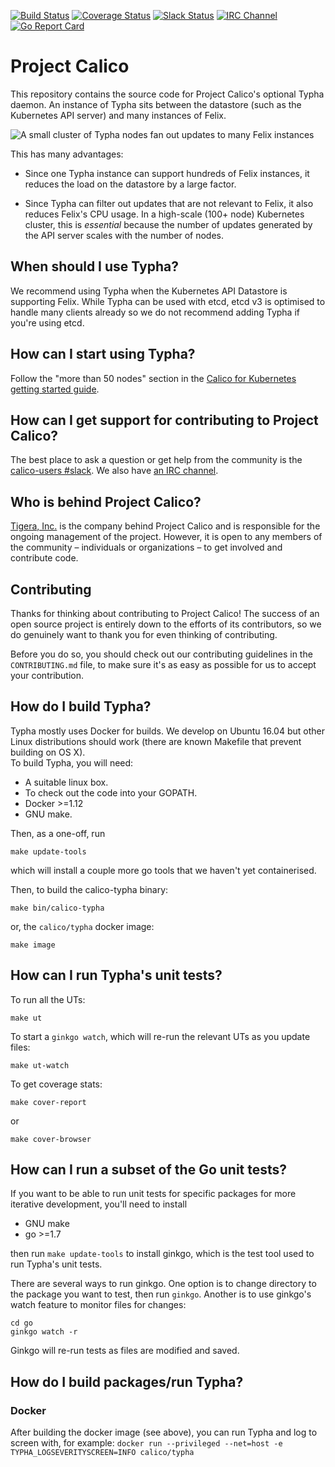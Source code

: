 [![Build Status](https://semaphoreci.com/api/v1/calico/typha/branches/master/shields_badge.svg)](https://semaphoreci.com/calico/typha)
[![Coverage Status](https://coveralls.io/repos/github/projectcalico/typha/badge.svg?branch=master&cachebreaker=1)](https://coveralls.io/github/projectcalico/typha?branch=master)
[![Slack Status](https://slack.projectcalico.org/badge.svg)](https://slack.projectcalico.org)
[![IRC Channel](https://img.shields.io/badge/irc-%23calico-blue.svg)](https://kiwiirc.com/client/irc.freenode.net/#calico)
[![Go Report Card](https://goreportcard.com/badge/github.com/projectcalico/typha)](https://goreportcard.com/report/github.com/projectcalico/typha)
# Project Calico

<!--
<blockquote>
Note that the documentation in this repo is targeted at Calico contributors.
<h1>Documentation for Calico users is here:<br><a href="http://docs.projectcalico.org">http://docs.projectcalico.org</a></h1>
</blockquote>
-->

This repository contains the source code for Project Calico's optional Typha daemon.  An instance of Typha sits 
between the datastore (such as the Kubernetes API server) and many instances of Felix.

![A small cluster of Typha nodes fan out updates to many Felix instances](docs/fan-out.png "A small cluster of Typha nodes fan out updates to many Felix instances  ")

This has many advantages:

- Since one Typha instance can support hundreds of Felix instances, it reduces the load on the datastore
  by a large factor.

- Since Typha can filter out updates that are not relevant to Felix, it also reduces Felix's
  CPU usage.  In a high-scale (100+ node) Kubernetes cluster, this is _essential_ because the
  number of updates generated by the API server scales with the number of nodes.

## When should I use Typha?

We recommend using Typha when the Kubernetes API Datastore is supporting Felix.
While Typha can be used with etcd, etcd v3 is optimised to handle many clients
already so we do not recommend adding Typha if you're using etcd.

## How can I start using Typha?

Follow the "more than 50 nodes" section in the 
[Calico for Kubernetes getting started guide](https://docs.projectcalico.org/getting-started/kubernetes/self-managed-onprem/onpremises).

## How can I get support for contributing to Project Calico?

The best place to ask a question or get help from the community is the
[calico-users #slack](https://slack.projectcalico.org).  We also have
[an IRC channel](https://kiwiirc.com/client/irc.freenode.net/#calico).

## Who is behind Project Calico?

[Tigera, Inc.](https://www.tigera.io/) is the company behind Project Calico
and is responsible for the ongoing management of the project. However, it
is open to any members of the community – individuals or organizations –
to get involved and contribute code.

## Contributing

Thanks for thinking about contributing to Project Calico! The success of an
open source project is entirely down to the efforts of its contributors, so we
do genuinely want to thank you for even thinking of contributing.

Before you do so, you should check out our contributing guidelines in the
`CONTRIBUTING.md` file, to make sure it's as easy as possible for us to accept
your contribution.

## How do I build Typha?

Typha mostly uses Docker for builds.  We develop on Ubuntu 16.04 but other
Linux distributions should work (there are known Makefile that prevent building on OS X).  
To build Typha, you will need:

- A suitable linux box.
- To check out the code into your GOPATH.
- Docker >=1.12
- GNU make.

Then, as a one-off, run
```
make update-tools
```
which will install a couple more go tools that we haven't yet containerised.
 
Then, to build the calico-typha binary:
```
make bin/calico-typha
```
or, the `calico/typha` docker image:
```
make image
```

## How can I run Typha's unit tests?

To run all the UTs:
```
make ut
```

To start a `ginkgo watch`, which will re-run the relevant UTs as you update files:
```
make ut-watch
```

To get coverage stats:
```
make cover-report
```
or 
```
make cover-browser
```

## How can I run a subset of the Go unit tests?

If you want to be able to run unit tests for specific packages for more iterative
development, you'll need to install

- GNU make
- go >=1.7

then run `make update-tools` to install ginkgo, which is the test tool used to
run Typha's unit tests.

There are several ways to run ginkgo.  One option is to change directory to the
package you want to test, then run `ginkgo`.  Another is to use ginkgo's
watch feature to monitor files for changes:
```
cd go
ginkgo watch -r
```
Ginkgo will re-run tests as files are modified and saved.

## How do I build packages/run Typha?

### Docker

After building the docker image (see above), you can run Typha and log to screen 
with, for example:
`docker run --privileged --net=host -e TYPHA_LOGSEVERITYSCREEN=INFO calico/typha`

